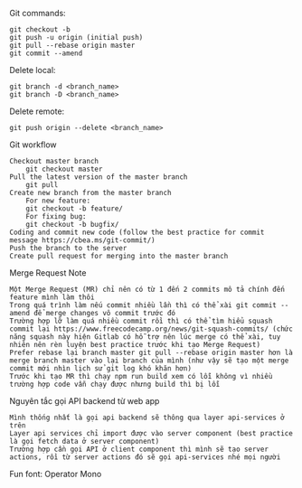 Git commands:

    git checkout -b
    git push -u origin (initial push)
    git pull --rebase origin master
    git commit --amend

Delete local:

    git branch -d <branch_name>
    git branch -D <branch_name>

Delete remote:

    git push origin --delete <branch_name>

Git workflow

    Checkout master branch
        git checkout master
    Pull the latest version of the master branch
        git pull
    Create new branch from the master branch
        For new feature:
        git checkout -b feature/
        For fixing bug:
        git checkout -b bugfix/
    Coding and commit new code (follow the best practice for commit message https://cbea.ms/git-commit/)
    Push the branch to the server
    Create pull request for merging into the master branch

Merge Request Note

    Một Merge Request (MR) chỉ nên có từ 1 đến 2 commits mô tả chính đến feature mình làm thôi
    Trong quá trình làm nếu commit nhiều lần thì có thể xài git commit --amend để merge changes vô commit trước đó
    Trường hợp lỡ làm quá nhiều commit rồi thì có thể tìm hiểu squash commit lại https://www.freecodecamp.org/news/git-squash-commits/ (chức năng squash này hiện Gitlab có hỗ trợ nên lúc merge có thể xài, tuy nhiên nên rèn luyện best practice trước khi tạo Merge Request)
    Prefer rebase lại branch master git pull --rebase origin master hơn là merge branch master vào lại branch của mình (như vậy sẽ tạo một merge commit mới nhìn lịch sử git log khó khăn hơn)
    Trước khi tạo MR thì chạy npm run build xem có lỗi không vì nhiều trường hợp code vẫn chạy được nhưng build thì bị lỗi

Nguyên tắc gọi API backend từ web app

    Mình thống nhất là gọi api backend sẽ thông qua layer api-services ở trên
    Layer api services chỉ import được vào server component (best practice là gọi fetch data ở server component)
    Trường hợp cần gọi API ở client component thì mình sẽ tạo server actions, rồi từ server actions đó sẽ gọi api-services nhé mọi người

Fun font: Operator Mono

